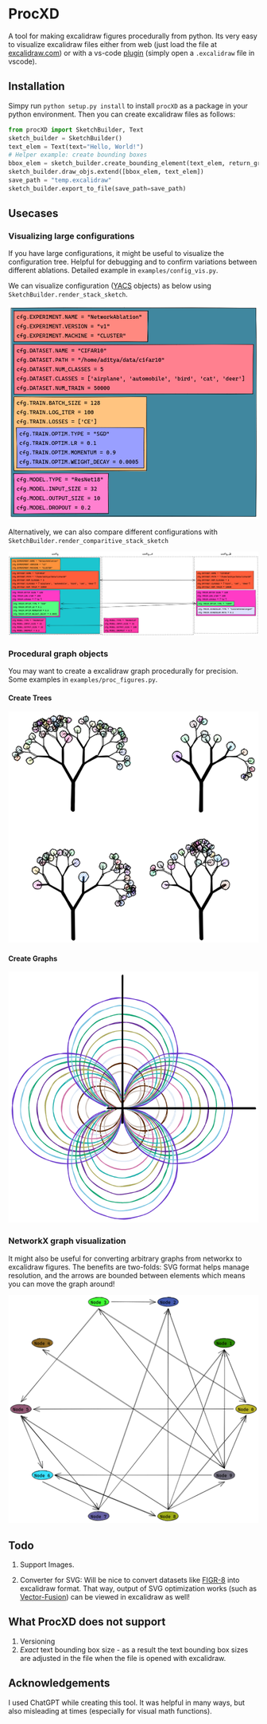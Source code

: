 # ProcXD

A tool for making excalidraw figures procedurally from python. Its very easy to visualize excalidraw files either from web (just load the file at [excalidraw.com](https://excalidraw.com/)) or with a vs-code [plugin](https://marketplace.visualstudio.com/items?itemName=pomdtr.excalidraw-editor) (simply open a `.excalidraw` file in vscode).

## Installation

Simpy run `python setup.py install` to install `procXD` as a package in your python environment.
Then you can create excalidraw files as follows:

```python
from procXD import SketchBuilder, Text
sketch_builder = SketchBuilder()
text_elem = Text(text="Hello, World!")
# Helper example: create bounding boxes
bbox_elem = sketch_builder.create_bounding_element(text_elem, return_group=False)
sketch_builder.draw_objs.extend([bbox_elem, text_elem])
save_path = "temp.excalidraw"
sketch_builder.export_to_file(save_path=save_path)
```

## Usecases

### Visualizing large configurations

If you have large configurations, it might be useful to visualize the configuration tree. Helpful for debugging and to confirm variations between different ablations. Detailed example in `examples/config_vis.py`.

We can visualize configuration ([YACS](https://github.com/rbgirshick/yacs) objects) as below using `SketchBuilder.render_stack_sketch`.

![Configuration visualization](assets/configuration.png)

Alternatively, we can also compare different configurations with `SketchBuilder.render_comparitive_stack_sketch`

![Configuration comparison](assets/config_comparison.png)

### Procedural graph objects

You may want to create a excalidraw graph procedurally for precision. Some examples in `examples/proc_figures.py`.

#### Create Trees

![Procedural Tree creation](assets/tree.png)

#### Create Graphs

![Cardiod graph](assets/cardiod.png)

### NetworkX graph visualization

It might also be useful for converting arbitrary graphs from networkx to excalidraw figures. The benefits are two-folds: SVG format helps manage resolution, and the arrows are bounded between elements which means you can move the graph around!

![Networkx visualization](assets/network.png)

## Todo

1) Support Images.

2) Converter for SVG: Will be nice to convert datasets like [FIGR-8](https://github.com/marcdemers/FIGR-8) into excalidraw format. That way, output of SVG optimization works (such as [Vector-Fusion](https://github.com/ximinng/VectorFusion-pytorch)) can be viewed in excalidraw as well!

## What ProcXD does not support

1) Versioning
2) *Exact* text bounding box size - as a result the text bounding box sizes are adjusted in the file when the file is opened with excalidraw.

## Acknowledgements

I used ChatGPT while creating this tool. It was helpful in many ways, but also misleading at times (especially for visual math functions).
